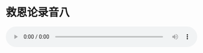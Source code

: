 # 救恩论录音八

<audio style="width: 100%;" preload="false" controls controlslist="nodownload"><source src="//cdn.simai.ml/audio/mp3/old/27409.mp3" type="audio/mpeg">Your browser does not support the audio element.</audio>



